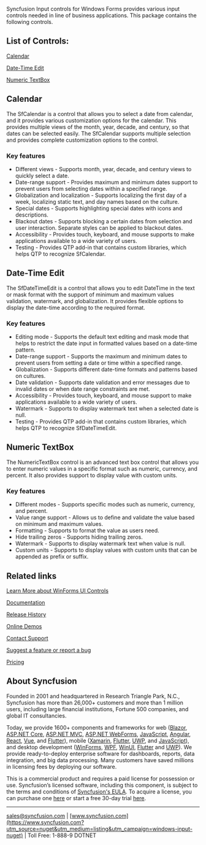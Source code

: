 Syncfusion Input controls for Windows Forms provides various input controls needed in line of business applications. This package contains the following controls.

## List of Controls:

[Calendar](https://www.syncfusion.com/winforms-ui-controls/calendar?utm_source=nuget&utm_medium=listing&utm_campaign=windows-input-nuget)

[Date-Time Edit](https://www.syncfusion.com/winforms-ui-controls/datetimepicker?utm_source=nuget&utm_medium=listing&utm_campaign=windows-input-nuget)

[Numeric TextBox](https://www.syncfusion.com/winforms-ui-controls/numeric-textbox?utm_source=nuget&utm_medium=listing&utm_campaign=windows-input-nuget)

## Calendar

The SfCalendar is a control that allows you to select a date from calendar, and it provides various customization options for the calendar. This provides multiple views of the month, year, decade, and century, so that dates can be selected easily. The SfCalendar supports multiple selection and provides complete customization options to the control.

### Key features

* Different views - Supports month, year, decade, and century views to quickly select a date.
* Date-range support - Provides maximum and minimum dates support to prevent users from selecting dates within a specified range.
* Globalization and localization - Supports localizing the first day of a week, localizing static text, and day names based on the culture.
* Special dates - Supports highlighting special dates with icons and descriptions.
* Blackout dates - Supports blocking a certain dates from selection and user interaction. Separate styles can be applied to blackout dates.
* Accessibility - Provides touch, keyboard, and mouse supports to make applications available to a wide variety of users.
* Testing - Provides QTP add-in that contains custom libraries, which helps QTP to recognize SfCalendar.

## Date-Time Edit

The SfDateTimeEdit is a control that allows you to edit DateTime in the text or mask format with the support of minimum and maximum values validation, watermark, and globalization. It provides flexible options to display the date-time according to the required format.

### Key features

* Editing mode - Supports the default text editing and mask mode that helps to restrict the date input in formatted values based on a date-time pattern.
* Date-range support - Supports the maximum and minimum dates to prevent users from setting a date or time within a specified range.
* Globalization - Supports different date-time formats and patterns based on cultures.
* Date validation - Supports date validation and error messages due to invalid dates or when date range constraints are met.
* Accessibility - Provides touch, keyboard, and mouse support to make applications available to a wide variety of users.
* Watermark - Supports to display watermark text when a selected date is null.
* Testing - Provides QTP add-in that contains custom libraries, which helps QTP to recognize SfDateTimeEdit.

## Numeric TextBox

The NumericTextBox control is an advanced text box control that allows you to enter numeric values in a specific format such as numeric, currency, and percent. It also provides support to display value with custom units.

### Key features

* Different modes - Supports specific modes such as numeric, currency, and percent.
* Value range support - Allows us to define and validate the value based on minimum and maximum values.
* Formatting - Supports to format the value as users need.
* Hide trailing zeros - Supports hiding trailing zeros.
* Watermark - Supports to display watermark text when value is null.
* Custom units - Supports to display values with custom units that can be appended as prefix or suffix.

## Related links
[Learn More about WinForms UI Controls](https://www.syncfusion.com/winforms-ui-controls/?utm_source=nuget&utm_medium=listing&utm_campaign=windows-input-nuget)

[Documentation](https://help.syncfusion.com/windowsforms/overview?utm_source=nuget&utm_medium=listing&utm_campaign=windows-input-nuget)

[Release History](https://help.syncfusion.com/windowsforms/release-notes/v19.4.0.56?utm_source=nuget&utm_medium=listing&utm_campaign=windows-input-nuget)

[Online Demos](https://github.com/syncfusion/winforms-demos/?utm_source=nuget&utm_medium=listing&utm_campaign=windows-input-nuget)

[Contact Support](https://www.syncfusion.com/support/directtrac/incidents/newincident/?utm_source=nuget&utm_medium=listing&utm_campaign=windows-input-nuget)

[Suggest a feature or report a bug](https://www.syncfusion.com/feedback/winforms?utm_source=nuget&utm_medium=listing&utm_campaign=windows-input-nuget)

[Pricing](https://www.syncfusion.com/sales/products/windowsforms?utm_source=nuget&utm_medium=listing&utm_campaign=windows-input-nuget)

## About Syncfusion
Founded in 2001 and headquartered in Research Triangle Park, N.C., Syncfusion has more than 26,000+ customers and more than 1 million users, including large financial institutions, Fortune 500 companies, and global IT consultancies.

Today, we provide 1600+ components and frameworks for web ([Blazor](https://www.syncfusion.com/blazor-components?utm_source=nuget&utm_medium=listing&utm_campaign=windows-input-nuget), [ASP.NET Core](https://www.syncfusion.com/aspnet-core-ui-controls?utm_source=nuget&utm_medium=listing&utm_campaign=windows-input-nuget), [ASP.NET MVC](https://www.syncfusion.com/aspnet-mvc-ui-controls?utm_source=nuget&utm_medium=listing&utm_campaign=windows-input-nuget), [ASP.NET WebForms](https://www.syncfusion.com/jquery/aspnet-webforms-ui-controls?utm_source=nuget&utm_medium=listing&utm_campaign=windows-input-nuget), [JavaScript](https://www.syncfusion.com/javascript-ui-controls?utm_source=nuget&utm_medium=listing&utm_campaign=windows-input-nuget), [Angular](https://www.syncfusion.com/angular-ui-components?utm_source=nuget&utm_medium=listing&utm_campaign=windows-input-nuget), [React](https://www.syncfusion.com/react-ui-components?utm_source=nuget&utm_medium=listing&utm_campaign=windows-input-nuget), [Vue](https://www.syncfusion.com/vue-ui-components?utm_source=nuget&utm_medium=listing&utm_campaign=windows-input-nuget), and [Flutter](https://www.syncfusion.com/flutter-widgets?utm_source=nuget&utm_medium=listing&utm_campaign=windows-input-nuget)), mobile ([Xamarin](https://www.syncfusion.com/xamarin-ui-controls?utm_source=nuget&utm_medium=listing&utm_campaign=windows-input-nuget), [Flutter](https://www.syncfusion.com/flutter-widgets?utm_source=nuget&utm_medium=listing&utm_campaign=windows-input-nuget), [UWP](https://www.syncfusion.com/uwp-ui-controls?utm_source=nuget&utm_medium=listing&utm_campaign=windows-input-nuget), and [JavaScript](https://www.syncfusion.com/javascript-ui-controls?utm_source=nuget&utm_medium=listing&utm_campaign=windows-input-nuget)), and desktop development ([WinForms](https://www.syncfusion.com/winforms-ui-controls?utm_source=nuget&utm_medium=listing&utm_campaign=windows-input-nuget), [WPF](https://www.syncfusion.com/wpf-ui-controls?utm_source=nuget&utm_medium=listing&utm_campaign=windows-input-nuget), [WinUI](https://www.syncfusion.com/winui-controls?utm_source=nuget&utm_medium=listing&utm_campaign=windows-input-nuget), [Flutter](https://www.syncfusion.com/flutter-widgets?utm_source=nuget&utm_medium=listing&utm_campaign=windows-input-nuget) and [UWP](https://www.syncfusion.com/uwp-ui-controls?utm_source=nuget&utm_medium=listing&utm_campaign=windows-input-nuget)). We provide ready-to-deploy enterprise software for dashboards, reports, data integration, and big data processing. Many customers have saved millions in licensing fees by deploying our software.


This is a commercial product and requires a paid license for possession or use. Syncfusion’s licensed software, including this component, is subject to the terms and conditions of [Syncfusion's EULA](https://www.syncfusion.com/eula/es/?utm_source=nuget&utm_medium=listing&utm_campaign=windows-input-nuget). To acquire a license, you can purchase one [here]( https://www.syncfusion.com/sales/products/windowsforms?utm_source=nuget&utm_medium=listing&utm_campaign=windows-input-nuget) or start a free 30-day trial [here](https://www.syncfusion.com/account/manage-trials/start-trials?utm_source=nuget&utm_medium=listing&utm_campaign=windows-input-nuget).

___

[sales@syncfusion.com](mailto:sales@syncfusion.com?Subject=Syncfusion%20Notifications%20WinUI-%20NuGet) | [www.syncfusion.com](https://www.syncfusion.com?utm_source=nuget&utm_medium=listing&utm_campaign=windows-input-nuget) | Toll Free: 1-888-9 DOTNET


